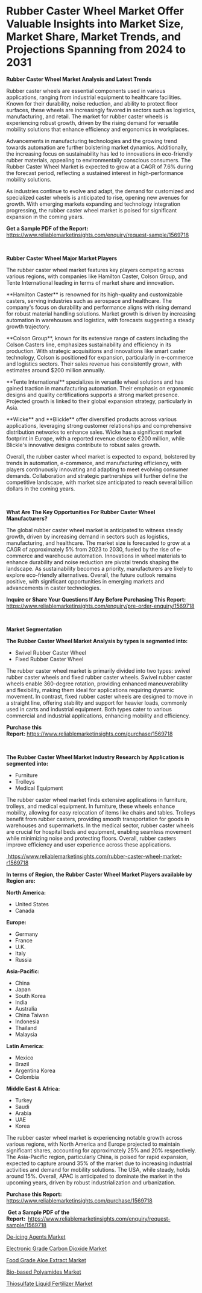 <p><h1>Rubber Caster Wheel Market Offer Valuable Insights into Market Size, Market Share, Market Trends, and Projections Spanning from 2024 to 2031</h1></p><p><strong>Rubber Caster Wheel Market Analysis and Latest Trends</strong></p>
<p><p>Rubber caster wheels are essential components used in various applications, ranging from industrial equipment to healthcare facilities. Known for their durability, noise reduction, and ability to protect floor surfaces, these wheels are increasingly favored in sectors such as logistics, manufacturing, and retail. The market for rubber caster wheels is experiencing robust growth, driven by the rising demand for versatile mobility solutions that enhance efficiency and ergonomics in workplaces. </p><p>Advancements in manufacturing technologies and the growing trend towards automation are further bolstering market dynamics. Additionally, the increasing focus on sustainability has led to innovations in eco-friendly rubber materials, appealing to environmentally conscious consumers. The Rubber Caster Wheel Market is expected to grow at a CAGR of 7.6% during the forecast period, reflecting a sustained interest in high-performance mobility solutions. </p><p>As industries continue to evolve and adapt, the demand for customized and specialized caster wheels is anticipated to rise, opening new avenues for growth. With emerging markets expanding and technology integration progressing, the rubber caster wheel market is poised for significant expansion in the coming years.</p></p>
<p><strong>Get a Sample PDF of the Report:&nbsp;</strong> <a href="https://www.reliablemarketinsights.com/enquiry/request-sample/1569718?utm_campaign=1580&utm_medium=2&utm_source=Github&utm_content=ia&utm_term=14102024&utm_id=rubber-caster-wheel">https://www.reliablemarketinsights.com/enquiry/request-sample/1569718</a></p>
<p>&nbsp;</p>
<p><strong>Rubber Caster Wheel Major Market Players</strong></p>
<p><p>The rubber caster wheel market features key players competing across various regions, with companies like Hamilton Caster, Colson Group, and Tente International leading in terms of market share and innovation.</p><p>**Hamilton Caster** is renowned for its high-quality and customizable casters, serving industries such as aerospace and healthcare. The company's focus on durability and performance aligns with rising demand for robust material handling solutions. Market growth is driven by increasing automation in warehouses and logistics, with forecasts suggesting a steady growth trajectory.</p><p>**Colson Group**, known for its extensive range of casters including the Colson Casters line, emphasizes sustainability and efficiency in its production. With strategic acquisitions and innovations like smart caster technology, Colson is positioned for expansion, particularly in e-commerce and logistics sectors. Their sales revenue has consistently grown, with estimates around $200 million annually.</p><p>**Tente International** specializes in versatile wheel solutions and has gained traction in manufacturing automation. Their emphasis on ergonomic designs and quality certifications supports a strong market presence. Projected growth is linked to their global expansion strategy, particularly in Asia.</p><p>**Wicke** and **Blickle** offer diversified products across various applications, leveraging strong customer relationships and comprehensive distribution networks to enhance sales. Wicke has a significant market footprint in Europe, with a reported revenue close to €200 million, while Blickle's innovative designs contribute to robust sales growth.</p><p>Overall, the rubber caster wheel market is expected to expand, bolstered by trends in automation, e-commerce, and manufacturing efficiency, with players continuously innovating and adapting to meet evolving consumer demands. Collaboration and strategic partnerships will further define the competitive landscape, with market size anticipated to reach several billion dollars in the coming years.</p></p>
<p>&nbsp;</p>
<p><strong>What Are The Key Opportunities For Rubber Caster Wheel Manufacturers?</strong></p>
<p><p>The global rubber caster wheel market is anticipated to witness steady growth, driven by increasing demand in sectors such as logistics, manufacturing, and healthcare. The market size is forecasted to grow at a CAGR of approximately 5% from 2023 to 2030, fueled by the rise of e-commerce and warehouse automation. Innovations in wheel materials to enhance durability and noise reduction are pivotal trends shaping the landscape. As sustainability becomes a priority, manufacturers are likely to explore eco-friendly alternatives. Overall, the future outlook remains positive, with significant opportunities in emerging markets and advancements in caster technologies.</p></p>
<p><strong>Inquire or Share Your Questions If Any Before Purchasing This Report:</strong> <a href="https://www.reliablemarketinsights.com/enquiry/pre-order-enquiry/1569718?utm_campaign=1580&utm_medium=2&utm_source=Github&utm_content=ia&utm_term=14102024&utm_id=rubber-caster-wheel">https://www.reliablemarketinsights.com/enquiry/pre-order-enquiry/1569718</a></p>
<p>&nbsp;</p>
<p><strong>Market Segmentation</strong></p>
<p><strong>The Rubber Caster Wheel Market Analysis by types is segmented into:</strong></p>
<p><ul><li>Swivel Rubber Caster Wheel</li><li>Fixed Rubber Caster Wheel</li></ul></p>
<p><p>The rubber caster wheel market is primarily divided into two types: swivel rubber caster wheels and fixed rubber caster wheels. Swivel rubber caster wheels enable 360-degree rotation, providing enhanced maneuverability and flexibility, making them ideal for applications requiring dynamic movement. In contrast, fixed rubber caster wheels are designed to move in a straight line, offering stability and support for heavier loads, commonly used in carts and industrial equipment. Both types cater to various commercial and industrial applications, enhancing mobility and efficiency.</p></p>
<p><strong>Purchase this Report:&nbsp;</strong><a href="https://www.reliablemarketinsights.com/purchase/1569718?utm_campaign=1580&utm_medium=2&utm_source=Github&utm_content=ia&utm_term=14102024&utm_id=rubber-caster-wheel">https://www.reliablemarketinsights.com/purchase/1569718</a></p>
<p>&nbsp;</p>
<p><strong>The Rubber Caster Wheel Market Industry Research by Application is segmented into:</strong></p>
<p><ul><li>Furniture</li><li>Trolleys</li><li>Medical Equipment</li></ul></p>
<p><p>The rubber caster wheel market finds extensive applications in furniture, trolleys, and medical equipment. In furniture, these wheels enhance mobility, allowing for easy relocation of items like chairs and tables. Trolleys benefit from rubber casters, providing smooth transportation for goods in warehouses and supermarkets. In the medical sector, rubber caster wheels are crucial for hospital beds and equipment, enabling seamless movement while minimizing noise and protecting floors. Overall, rubber casters improve efficiency and user experience across these applications.</p></p>
<p><a href="https://www.reliablemarketinsights.com/rubber-caster-wheel-market-r1569718?utm_campaign=1580&utm_medium=2&utm_source=Github&utm_content=ia&utm_term=14102024&utm_id=rubber-caster-wheel">&nbsp;https://www.reliablemarketinsights.com/rubber-caster-wheel-market-r1569718</a></p>
<p><strong>In terms of Region, the Rubber Caster Wheel Market Players available by Region are:</strong></p>
<p>
    <p> <strong> North America: </strong>
        <ul>
            <li>United States</li>
            <li>Canada</li>
        </ul>
        </p> 
    <p> <strong> Europe: </strong>
        <ul>
            <li>Germany</li>
            <li>France</li>
            <li>U.K.</li>
            <li>Italy</li>
            <li>Russia</li>
        </ul>
        </p> 
    <p> <strong> Asia-Pacific: </strong>
        <ul>
            <li>China</li>
            <li>Japan</li>
            <li>South Korea</li>
            <li>India</li>
            <li>Australia</li>
            <li>China Taiwan</li>
            <li>Indonesia</li>
            <li>Thailand</li>
            <li>Malaysia</li>
        </ul>
        </p> 
    <p> <strong> Latin America: </strong>
        <ul>
            <li>Mexico</li>
            <li>Brazil</li>
            <li>Argentina Korea</li>
            <li>Colombia</li>
        </ul>
        </p> 
    <p> <strong> Middle East & Africa: </strong>
        <ul>
            <li>Turkey</li>
            <li>Saudi</li>
            <li>Arabia</li>
            <li>UAE</li>
            <li>Korea</li>
        </ul>
    </p>
    </p>
<p><p>The rubber caster wheel market is experiencing notable growth across various regions, with North America and Europe projected to maintain significant shares, accounting for approximately 25% and 20% respectively. The Asia-Pacific region, particularly China, is poised for rapid expansion, expected to capture around 35% of the market due to increasing industrial activities and demand for mobility solutions. The USA, while steady, holds around 15%. Overall, APAC is anticipated to dominate the market in the upcoming years, driven by robust industrialization and urbanization.</p></p>
<p><strong>Purchase this Report: </strong><a href="https://www.reliablemarketinsights.com/purchase/1569718?utm_campaign=1580&utm_medium=2&utm_source=Github&utm_content=ia&utm_term=14102024&utm_id=rubber-caster-wheel">https://www.reliablemarketinsights.com/purchase/1569718</a></p>
<p>&nbsp;<strong>Get a Sample PDF of the Report:&nbsp;&nbsp;</strong><a href="https://www.reliablemarketinsights.com/enquiry/request-sample/1569718?utm_campaign=1580&utm_medium=2&utm_source=Github&utm_content=ia&utm_term=14102024&utm_id=rubber-caster-wheel">https://www.reliablemarketinsights.com/enquiry/request-sample/1569718</a></p>
<p><strong></strong></p>
<p><p><a href="https://www.linkedin.com/pulse/decoding-de-icing-agents-industry-dynamics-strategic-4hgwc?trk=public_post_embed_feed-article-content&utm_campaign=1580&utm_medium=2&utm_source=Github&utm_content=ia&utm_term=14102024&utm_id=rubber-caster-wheel">De-icing Agents Market</a></p><p><a href="https://www.linkedin.com/pulse/mapping-electronic-grade-carbon-dioxide-market-trends-qvljc?trk=public_post_embed_feed-article-content&utm_campaign=1580&utm_medium=2&utm_source=Github&utm_content=ia&utm_term=14102024&utm_id=rubber-caster-wheel">Electronic Grade Carbon Dioxide Market</a></p><p><a href="https://www.linkedin.com/pulse/strategic-roadmap-success-global-food-grade-aloe-extract-3lunc?trk=public_post_embed_feed-article-content&utm_campaign=1580&utm_medium=2&utm_source=Github&utm_content=ia&utm_term=14102024&utm_id=rubber-caster-wheel">Food Grade Aloe Extract Market</a></p><p><a href="https://www.linkedin.com/pulse/global-bio-based-polyamides-market-trends-forecasts-yxfkc?trk=public_post_embed_feed-article-content&utm_campaign=1580&utm_medium=2&utm_source=Github&utm_content=ia&utm_term=14102024&utm_id=rubber-caster-wheel">Bio-based Polyamides Market</a></p><p><a href="https://www.linkedin.com/pulse/driving-market-forces-thiosulfate-liquid-fertilizer-trends-hephe?utm_campaign=1580&utm_medium=2&utm_source=Github&utm_content=ia&utm_term=14102024&utm_id=rubber-caster-wheel">Thiosulfate Liquid Fertilizer Market</a></p></p>